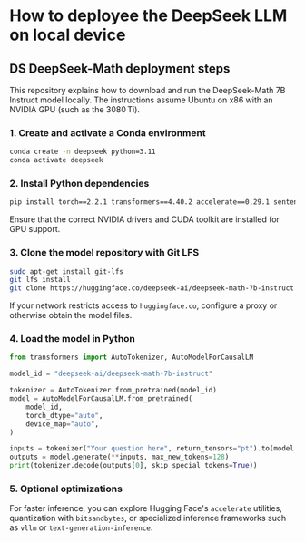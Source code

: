 # How to deployee the DeepSeek LLM on local device

## DS DeepSeek-Math deployment steps

This repository explains how to download and run the DeepSeek-Math 7B Instruct model locally. The instructions assume Ubuntu on x86 with an NVIDIA GPU (such as the 3080 Ti).

### 1. Create and activate a Conda environment
```bash
conda create -n deepseek python=3.11
conda activate deepseek
```

### 2. Install Python dependencies
```bash
pip install torch==2.2.1 transformers==4.40.2 accelerate==0.29.1 sentencepiece
```
Ensure that the correct NVIDIA drivers and CUDA toolkit are installed for GPU support.

### 3. Clone the model repository with Git LFS
```bash
sudo apt-get install git-lfs
git lfs install
git clone https://huggingface.co/deepseek-ai/deepseek-math-7b-instruct
```

If your network restricts access to `huggingface.co`, configure a proxy or otherwise obtain the model files.

### 4. Load the model in Python
```python
from transformers import AutoTokenizer, AutoModelForCausalLM

model_id = "deepseek-ai/deepseek-math-7b-instruct"

tokenizer = AutoTokenizer.from_pretrained(model_id)
model = AutoModelForCausalLM.from_pretrained(
    model_id,
    torch_dtype="auto",
    device_map="auto",
)

inputs = tokenizer("Your question here", return_tensors="pt").to(model.device)
outputs = model.generate(**inputs, max_new_tokens=128)
print(tokenizer.decode(outputs[0], skip_special_tokens=True))
```

### 5. Optional optimizations
For faster inference, you can explore Hugging Face's `accelerate` utilities, quantization with `bitsandbytes`, or specialized inference frameworks such as `vllm` or `text-generation-inference`.

